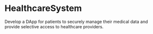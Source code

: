 # HealthcareSystem
Develop a DApp for patients to securely manage their medical data and provide selective access to healthcare providers.
